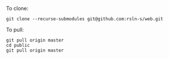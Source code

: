 To clone:

`git clone --recurse-submodules git@github.com:rsln-s/web.git`

To pull:
```
git pull origin master
cd public
git pull origin master
```
